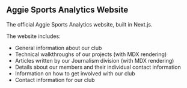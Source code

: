 ## Aggie Sports Analytics Website

The official Aggie Sports Analytics website, built in Next.js.

The website includes:

- General information about our club
- Technical walkthroughs of our projects (with MDX rendering)
- Articles written by our Journalism division (with MDX rendering)
- Details about our members and their individual contact information
- Information on how to get involved with our club
- Contact information for our club
